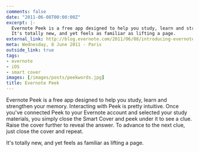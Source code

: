 ```yaml
---
comments: false
date: "2011-06-08T00:00:00Z"
excerpt: |-
  Evernote Peek is a free app designed to help you study, learn and strengthen your memory. Interacting with Peek is pretty intuitive. Once you've connected Peek to your Evernote account and selected your study materials, you simply close the Smart Cover and peek under it to see a clue. Raise the cover further to reveal the answer. To advance to the next clue, just close the cover and repeat.
  It's totally new, and yet feels as familiar as lifting a page.
external_link: http://blog.evernote.com/2011/06/08/introducing-evernote-peek-the-first-ipad-smart-cover-app/
meta: Wednesday, 8 June 2011 - Paris
outside_link: true
tags:
- evernote
- iOS
- smart cover
images: [/images/posts/peekwords.jpg]
title: Evernote Peek
---
```


Evernote Peek is a free app designed to help you study, learn and strengthen your memory. Interacting with Peek is pretty intuitive. Once you've connected Peek to your Evernote account and selected your study materials, you simply close the Smart Cover and peek under it to see a clue. Raise the cover further to reveal the answer. To advance to the next clue, just close the cover and repeat.

It's totally new, and yet feels as familiar as lifting a page.
